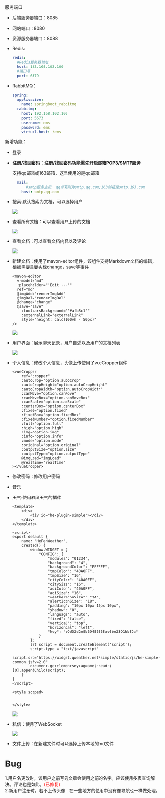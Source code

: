 服务端口

- 后端服务器端口：8085

- 网站端口：8080

- 资源服务器端口：8088

- Redis:
  ```yaml
  redis:
    #Redis服务器地址
    host: 192.168.102.100
    #端口号
    port: 6379
  ```
  
- RabbitMQ：

  ```yaml
  spring:
    application:
      name: springboot_rabbitmq
    rabbitmq:
      host: 192.168.102.100
      port: 5673
      username: ems
      password: ems
      virtual-host: /ems
  ```

  







新增功能：

- 登录

- **注册/找回密码：注册/找回密码功能需先开启邮箱POP3/SMTP服务**

  支持qq邮箱或163邮箱，这里使用的是qq邮箱

  ```yaml
    mail:
        #smtp服务主机  qq邮箱则为smtp.qq.com;163邮箱是smtp.163.com
      host: smtp.qq.com
  ```

- 搜索:默认搜索为文档，可以选择用户

  ![](https://s3.bmp.ovh/imgs/2023/05/10/ed050a33d86cd312.png)

- 查看所有文档：可以查看用户上传的文档

  ![](https://s3.bmp.ovh/imgs/2023/05/11/b0a82c42df893953.png)

- 查看文档：可以查看文档内容以及评论

  ![](https://s3.bmp.ovh/imgs/2023/05/10/2ca4d9370ee4f419.png)

- 新建文档：使用了mavon-editor组件，该组件支持Markdown文档的编辑，根据需要需要实现change，save等事件 

  ```vue
  <mavon-editor
  	v-model="md"
  	:placeholder="'Edit ···'"
  	ref="md"
  	@imgAdd="renderImgAdd"
  	@imgDel="renderImgDel"
  	@change="change"
  	@save="save"
      :toolbarsBackground="'#afb8c1'"
      :externalLink="externalLink"
      style="height: calc(100vh - 50px)"
  />
  ```

  ![](https://s3.bmp.ovh/imgs/2023/05/11/48b48b0babee919d.png)

- 用户界面：展示聊天记录，用户自述以及用户的文档列表

  ![](https://s3.bmp.ovh/imgs/2023/05/10/2a3ad99b48b5ba23.png)

- 个人信息：修改个人信息，头像上传使用了vueCropper组件

  ```vue
  <vueCropper
      ref="cropper"
      :autoCrop="option.autoCrop"
      :autoCropHeight="option.autoCropHeight"
      :autoCropWidth="option.autoCropWidth"
      :canMove="option.canMove"
      :canMoveBox="option.canMoveBox"
      :canScale="option.canScale"
      :centerBox="option.centerBox"
      :fixed="option.fixed"
      :fixedBox="option.fixedBox"
      :fixedNumber="option.fixedNumber"
      :full="option.full"
      :high="option.high"
      :img="option.img"
      :info="option.info"
      :mode="option.mode"
      :original="option.original"
      :outputSize="option.size"
      :outputType="option.outputType"
      @imgLoad="imgLoad"
      @realTime="realTime"
  ></vueCropper>
  ```

- 修改密码：修改用户密码

- 音乐

- 天气:使用和风天气的插件

  ```vue
  <template>
      <div>
          <div id="he-plugin-simple"></div>
      </div>
  </template>
  
  <script>
  export default {
      name: "HeFenWeather",
      created() {
          window.WIDGET = {
              "CONFIG": {
                  "modules": "01234",
                  "background": "4",
                  "backgroundColor": "FFFFFF",
                  "tmpColor": "40A0FF",
                  "tmpSize": "16",
                  "cityColor": "40A0FF",
                  "citySize": "16",
                  "aqiColor": "40A0FF",
                  "aqiSize": "16",
                  "weatherIconSize": "24",
                  "alertIconSize": "18",
                  "padding": "10px 10px 10px 10px",
                  "shadow": "0",
                  "language": "auto",
                  "fixed": "false",
                  "vertical": "top",
                  "horizontal": "left",
                  "key": "b9d32d2e8b89458585ac6be2391bb59a"
              }
          };
          let script = document.createElement('script');
          script.type = "text/javascript"
          script.src="https://widget.qweather.net/simple/static/js/he-simple-common.js?v=2.0"
          document.getElementsByTagName('head')[0].appendChild(script);
      }
  }
  </script>
  
  <style scoped>
  
  
  </style>
  ```

  ![](https://s3.bmp.ovh/imgs/2023/05/11/36bbd3af39fad752.png)

- 私信：使用了WebSocket

  ![](https://s3.bmp.ovh/imgs/2023/05/10/6517e6fe576538b0.png)

- 文件上传：在新建文件时可以选择上传本地的md文件

# Bug
1.用户名更改时，该用户之前写的文章会使用之前的名字。应该使用多表查询解决。评论也是如此。<font color="red">(已修复)</font>  <br>
2.新用户注册时，若不上传头像，在一些地方的使用中没有像导航也一样做处理。



